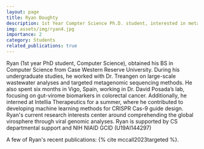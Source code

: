 ```yaml
---
layout: page
title: Ryan Doughty
description: 1st Year Compter Science Ph.D. student, interested in metagenomics and virome analysis.
img: assets/img/ryan4.jpg
importance: 2
category: Students
related_publications: true
---
```


Ryan (1st year PhD student, Computer Science), obtained his BS in Computer Science from Case Western Reserve University. During his undergraduate studies, he worked with Dr. Treangen on large-scale wastewater analyses and targeted metagenomic sequencing methods. He also spent six months in Vigo, Spain, working in Dr. David Posada’s lab, focusing on gut-virome biomarkers in colorectal cancer. Additionally, he interned at Intellia Therapeutics for a summer, where he contributed to developing machine learning methods for CRISPR Cas-9 guide design. Ryan's current research interests center around comprehending the global virosphere through viral genomic analyses. Ryan is supported by CS departmental support and NIH NIAID GCID (U19AI144297)

A few of Ryan's recent publications: {% cite mccall2023targeted %}.